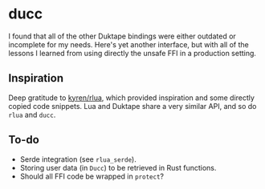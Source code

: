 # ducc

I found that all of the other Duktape bindings were either outdated or
incomplete for my needs. Here's yet another interface, but with all of the
lessons I learned from using directly the unsafe FFI in a production setting.

## Inspiration

Deep gratitude to [kyren/rlua](https://github.com/kyren/rlua), which provided
inspiration and some directly copied code snippets. Lua and Duktape share a
very similar API, and so do `rlua` and `ducc`.

## To-do

* Serde integration (see `rlua_serde`).
* Storing user data (in `Ducc`) to be retrieved in Rust functions.
* Should all FFI code be wrapped in `protect`?
